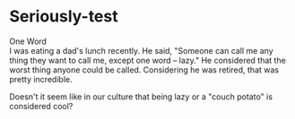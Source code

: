 # Seriously-test
One Word	
I was eating a dad's lunch recently. He said, "Someone can call me any thing they want to call me, except one word – lazy." He considered that the worst thing anyone could be called. Considering he was retired, that was pretty incredible. 

Doesn't it seem like in our culture that being lazy or a "couch potato" is considered cool? 

